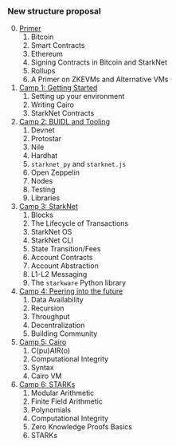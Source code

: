 
### New structure proposal

0. [Primer](./primer/)
   1. Bitcoin
   2. Smart Contracts
   3. Ethereum
   4. Signing Contracts in Bitcoin and StarkNet
   5. Rollups
   6. A Primer on ZKEVMs and Alternative VMs
1. [Camp 1: Getting Started](./camp_1/)
   1. Setting up your environment
   2. Writing Cairo
   3. StarkNet Contracts
2. [Camp 2: BUIDL and Tooling](./camp_2/)
   1. Devnet
   2. Protostar
   3. Nile
   4. Hardhat
   5. `starknet_py` and `starknet.js`
   6. Open Zeppelin
   7. Nodes
   8. Testing
   9. Libraries
3. [Camp 3: StarkNet](./camp_3/)
   1. Blocks
   2. The Lifecycle of Transactions
   3. StarkNet OS
   4. StarkNet CLI
   5. State Transition/Fees
   6. Account Contracts
   7. Account Abstraction
   8. L1-L2 Messaging
   9. The `starkware` Python library
4. [Camp 4: Peering into the future](./camp_4/)
   1. Data Availability
   2. Recursion
   3. Throughput
   4. Decentralization
   5. Building Community
5. [Camp 5: Cairo](./camp_5/)
   1. C(pu)AIR(o)
   2. Computational Integrity
   3. Syntax
   4. Cairo VM
6. [Camp 6: STARKs](./camp_6/)
   1. Modular Arithmetic
   2. Finite Field Arithmetic
   3. Polynomials
   4. Computational Integrity
   5. Zero Knowledge Proofs Basics
   6. STARKs
